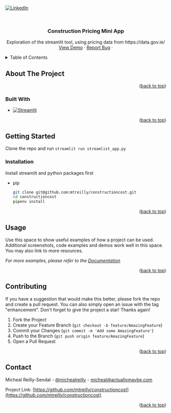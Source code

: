 <!-- Improved compatibility of back to top link: See: https://github.com/othneildrew/Best-README-Template/pull/73 -->

<a name="readme-top"></a>

<!--
*** Thanks for checking out the Best-README-Template. If you have a suggestion
*** that would make this better, please fork the repo and create a pull request
*** or simply open an issue with the tag "enhancement".
*** Don't forget to give the project a star!
*** Thanks again! Now go create something AMAZING! :D
-->

<!-- PROJECT SHIELDS -->
<!--
*** I'm using markdown "reference style" links for readability.
*** Reference links are enclosed in brackets [ ] instead of parentheses ( ).
*** See the bottom of this document for the declaration of the reference variables
*** for contributors-url, forks-url, etc. This is an optional, concise syntax you may use.
*** https://www.markdownguide.org/basic-syntax/#reference-style-links
-->

[![LinkedIn][linkedin-shield]][linkedin-url]

<!-- PROJECT LOGO -->
<br />
<div align="center">

<h3 align="center">Construction Pricing Mini App</h3>

  <p align="center">
    Exploration of the streamlit tool, using pricing data from 
    https://data.gov.ie/
    <br />
    <a href="https://mtreilly-constructioncost-streamlit-app-byz81p.streamlit.app/">View Demo</a>
    ·
    <a href="https://github.com/mtreilly/constructioncost/issues">Report Bug</a>
    ·
  </p>
</div>

<!-- TABLE OF CONTENTS -->
<details>
  <summary>Table of Contents</summary>
  <ol>
    <li>
      <a href="#about-the-project">About The Project</a>
      <ul>
        <li><a href="#built-with">Built With</a></li>
      </ul>
    </li>
    <li>
      <a href="#getting-started">Getting Started</a>
      <ul>
        <li><a href="#prerequisites">Prerequisites</a></li>
        <li><a href="#installation">Installation</a></li>
      </ul>
    </li>
    <li><a href="#usage">Usage</a></li>
    <li><a href="#roadmap">Roadmap</a></li>
    <li><a href="#contributing">Contributing</a></li>
    <li><a href="#license">License</a></li>
    <li><a href="#contact">Contact</a></li>
    <li><a href="#acknowledgments">Acknowledgments</a></li>
  </ol>
</details>

<!-- ABOUT THE PROJECT -->

## About The Project

<p align="right">(<a href="#readme-top">back to top</a>)</p>

### Built With

- [![Streamlit][streamlit]][streamlit-url]

<p align="right">(<a href="#readme-top">back to top</a>)</p>

<!-- GETTING STARTED -->

## Getting Started

Clone the repo and run `streamlit run streamlist_app.py`

### Installation

Install streamlit and python packages first

- pip
  ```sh
  git clone git@github.com:mtreilly/constructioncost.git
  cd constructioncost
  pipenv install
  ```

<p align="right">(<a href="#readme-top">back to top</a>)</p>

<!-- USAGE EXAMPLES -->

## Usage

Use this space to show useful examples of how a project can be used. Additional screenshots, code examples and demos work well in this space. You may also link to more resources.

_For more examples, please refer to the [Documentation](https://example.com)_

<p align="right">(<a href="#readme-top">back to top</a>)</p>

<!-- CONTRIBUTING -->

## Contributing

If you have a suggestion that would make this better, please fork the repo and create a pull request. You can also simply open an issue with the tag "enhancement".
Don't forget to give the project a star! Thanks again!

1. Fork the Project
2. Create your Feature Branch (`git checkout -b feature/AmazingFeature`)
3. Commit your Changes (`git commit -m 'Add some AmazingFeature'`)
4. Push to the Branch (`git push origin feature/AmazingFeature`)
5. Open a Pull Request

<p align="right">(<a href="#readme-top">back to top</a>)</p>

<!-- CONTACT -->

## Contact

Micheal Reilly-Sendal - [@michealreilly](https://twitter.com/michealreilly) - micheal@actuallymaybe.com

Project Link: [https://github.com/mtreilly/constructioncost](https://github.com/mtreilly/constructioncost)

<p align="right">(<a href="#readme-top">back to top</a>)</p>

<!-- MARKDOWN LINKS & IMAGES -->
<!-- https://www.markdownguide.org/basic-syntax/#reference-style-links -->

[contributors-shield]: https://img.shields.io/github/contributors/mtreilly/constructioncost.svg?style=for-the-badge
[contributors-url]: https://github.com/mtreilly/constructioncost/graphs/contributors
[forks-shield]: https://img.shields.io/github/forks/mtreilly/constructioncost.svg?style=for-the-badge
[forks-url]: https://github.com/mtreilly/constructioncost/network/members
[stars-shield]: https://img.shields.io/github/stars/mtreilly/constructioncost.svg?style=for-the-badge
[stars-url]: https://github.com/mtreilly/constructioncost/stargazers
[issues-shield]: https://img.shields.io/github/issues/mtreilly/constructioncost.svg?style=for-the-badge
[issues-url]: https://github.com/mtreilly/constructioncost/issues
[license-shield]: https://img.shields.io/github/license/mtreilly/constructioncost.svg?style=for-the-badge
[license-url]: https://github.com/mtreilly/constructioncost/blob/master/LICENSE.txt
[linkedin-shield]: https://img.shields.io/badge/-LinkedIn-black.svg?style=for-the-badge&logo=linkedin&colorB=555
[linkedin-url]: https://linkedin.com/in/michealreilly/
[product-screenshot]: images/screenshot.png
[streamlit]: https://mms.businesswire.com/media/20200616005364/en/798639/23/Streamlit_Logo_%281%29.jpg
[streamlit-url]: https://streamlit.io/
